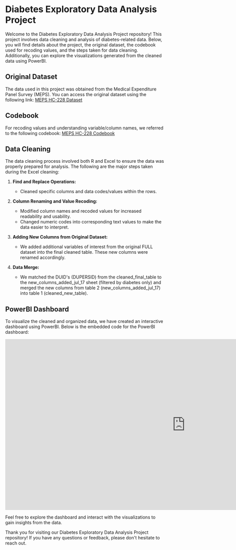 # Diabetes Exploratory Data Analysis Project

Welcome to the Diabetes Exploratory Data Analysis Project repository! This project involves data cleaning and analysis of diabetes-related data. Below, you will find details about the project, the original dataset, the codebook used for recoding values, and the steps taken for data cleaning. Additionally, you can explore the visualizations generated from the cleaned data using PowerBI.

## Original Dataset

The data used in this project was obtained from the Medical Expenditure Panel Survey (MEPS). You can access the original dataset using the following link:
[MEPS HC-228 Dataset](https://meps.ahrq.gov/mepsweb/data_stats/download_data_files_detail.jsp?cboPufNumber=HC-228)

## Codebook

For recoding values and understanding variable/column names, we referred to the following codebook:
[MEPS HC-228 Codebook](https://meps.ahrq.gov/mepsweb/data_stats/download_data_files_codebook.jsp?PUFId=H228)

## Data Cleaning

The data cleaning process involved both R and Excel to ensure the data was properly prepared for analysis. The following are the major steps taken during the Excel cleaning:

1. **Find and Replace Operations:**
   - Cleaned specific columns and data codes/values within the rows.

2. **Column Renaming and Value Recoding:**
   - Modified column names and recoded values for increased readability and usability.
   - Changed numeric codes into corresponding text values to make the data easier to interpret.

3. **Adding New Columns from Original Dataset:**
   - We added additional variables of interest from the original FULL dataset into the final cleaned table. These new columns were renamed accordingly.

4. **Data Merge:**
   - We matched the DUID's (DUPERSID) from the cleaned_final_table to the new_columns_added_jul_17 sheet (filtered by diabetes only) and merged the new columns from table 2 (new_columns_added_jul_17) into table 1 (cleaned_new_table).

## PowerBI Dashboard

To visualize the cleaned and organized data, we have created an interactive dashboard using PowerBI. Below is the embedded code for the PowerBI dashboard:

[<iframe title="Diabetes Exploratory Data Analysis: Dashboard - Page 1" width="1140" height="541.25" src="https://app.powerbi.com/reportEmbed?reportId=5f78db27-a174-4951-94ed-025c2e8bf1b2&autoAuth=true&ctid=85e2c6bc-729b-412c-aa35-dcd470c3bb7a" frameborder="0" allowFullScreen="true"></iframe>](https://app.powerbi.com/reportEmbed?reportId=5f78db27-a174-4951-94ed-025c2e8bf1b2&autoAuth=true&ctid=85e2c6bc-729b-412c-aa35-dcd470c3bb7a)

Feel free to explore the dashboard and interact with the visualizations to gain insights from the data.

Thank you for visiting our Diabetes Exploratory Data Analysis Project repository! If you have any questions or feedback, please don't hesitate to reach out.
